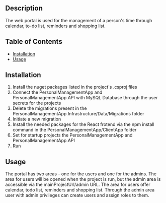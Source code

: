 
## Description

The web portal is used for the management of a person's time through calendar, to-do list, reminders and shopping list. 

## Table of Contents

- [Installation](#installation)
- [Usage](#usage)

## Installation

1) Install the nuget packages listed in the project's .csproj files
2) Connect the PersonalManagementApp and PersonalManagementApp.API with MySQL Database through the user secrets for the projects
3) Delete the migrations present in the PersonalManagementApp.Infrastructure/Data/Migrations folder
4) Initiate a new migration
5) Install the needed packages for the React frotend via the npm install command in the PersonalManagementApp/ClientApp folder
6) Set for startup projects the PersonalManagementApp and PersonalManagementApp.API
7) Run

## Usage

The portal has two areas - one for the users and one for the admins. The area for users will be opened when the project is run, but the admin area is accessible via the mainProjectUrl/admin URL. The area for users offer calendar, todo list, reminders and shopping list. Through the admin area user with admin privileges can create users and assign roles to them.
